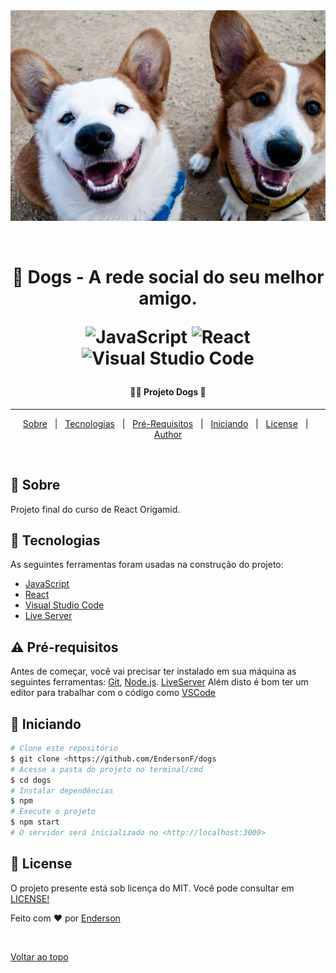 <div align="center" id="top"> 
  <img src="./src/Assets/two-dogs.jpg" alt="dogs" />

&#xa0;

</div>

<h1 align="center">🐶 Dogs - A rede social do seu melhor amigo.

<p align="center">

![JavaScript](https://img.shields.io/badge/javascript-%23323330.svg?style=for-the-badge&logo=javascript&logoColor=%23F7DF1E)
![React](https://img.shields.io/badge/react-%2320232a.svg?style=for-the-badge&logo=react&logoColor=%2361DAFB)
![Visual Studio Code](https://img.shields.io/badge/Visual%20Studio%20Code-0078d7.svg?style=for-the-badge&logo=visual-studio-code&logoColor=white)

</p>
</h1>

 <h4 align="center"> 
	🐕‍🦺 Projeto Dogs 🦮
</h4>

<hr>

<p align="center">
  <a href="#dart-sobre">Sobre</a> &#xa0; | &#xa0; 
  <a href="#rocket-tecnologias">Tecnologias</a> &#xa0; | &#xa0;
  <a href="#warning-Requisitos">Pré-Requisitos</a> &#xa0; | &#xa0;
  <a href="#checkered_flag-iniciando">Iniciando</a> &#xa0; | &#xa0;
  <a href="#memo-license">License</a> &#xa0; | &#xa0;
  <a href="https://github.com/endersonf" target="_blank">Author</a>
</p>

<br>

## :dart: Sobre

Projeto final do curso de React Origamid.

## :rocket: Tecnologias

As seguintes ferramentas foram usadas na construção do projeto:

- [JavaScript](https://www.javascript.com/)
- [React](https://pt-br.reactjs.org/)
- [Visual Studio Code](https://code.visualstudio.com/)
- [Live Server](https://marketplace.visualstudio.com/items?itemName=ritwickdey.LiveServer)

## :warning: Pré-requisitos

Antes de começar, você vai precisar ter instalado em sua máquina as seguintes ferramentas:
[Git](https://git-scm.com), [Node.js](https://nodejs.org/en/). [LiveServer](https://marketplace.visualstudio.com/items?itemName=ritwickdey.LiveServer)
Além disto é bom ter um editor para trabalhar com o código como [VSCode](https://code.visualstudio.com/)

## :checkered_flag: Iniciando

```bash
# Clone este repositório
$ git clone <https://github.com/EndersonF/dogs
# Acesse a pasta do projeto no terminal/cmd
$ cd dogs
# Instalar dependências
$ npm
# Execute o projeto
$ npm start
# O servidor será inicializado no <http://localhost:3000>
```

## :memo: License

O projeto presente está sob licença do MIT. Você pode consultar em [LICENSE!](https://github.com/EndersonF/dogs/blob/main/LICENSE)

Feito com :heart: por <a href="https://github.com/endersonf" target="_blank">Enderson</a>

&#xa0;

<a href="#top">Voltar ao topo</a>
